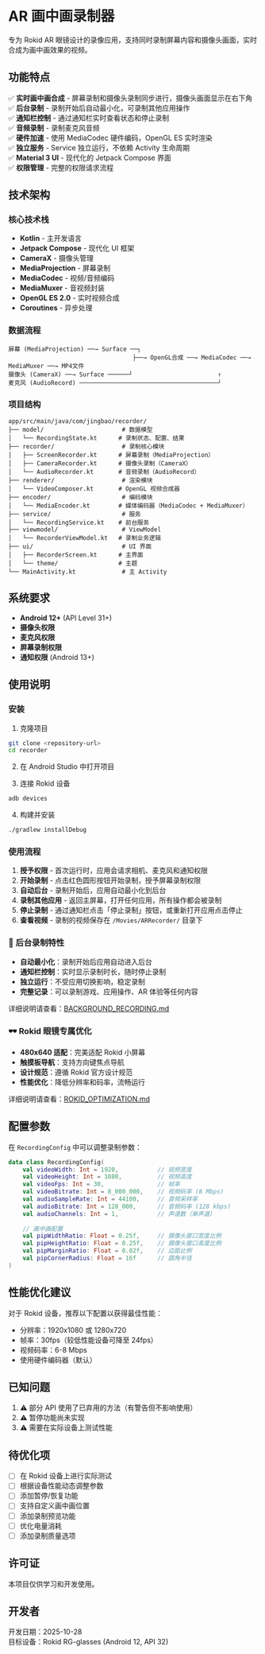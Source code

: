 # AR 画中画录制器

专为 Rokid AR 眼镜设计的录像应用，支持同时录制屏幕内容和摄像头画面，实时合成为画中画效果的视频。

## 功能特点

✅ **实时画中画合成** - 屏幕录制和摄像头录制同步进行，摄像头画面显示在右下角  
✅ **后台录制** - 录制开始后自动最小化，可录制其他应用操作  
✅ **通知栏控制** - 通过通知栏实时查看状态和停止录制  
✅ **音频录制** - 录制麦克风音频  
✅ **硬件加速** - 使用 MediaCodec 硬件编码，OpenGL ES 实时渲染  
✅ **独立服务** - Service 独立运行，不依赖 Activity 生命周期  
✅ **Material 3 UI** - 现代化的 Jetpack Compose 界面  
✅ **权限管理** - 完整的权限请求流程  

## 技术架构

### 核心技术栈
- **Kotlin** - 主开发语言
- **Jetpack Compose** - 现代化 UI 框架
- **CameraX** - 摄像头管理
- **MediaProjection** - 屏幕录制
- **MediaCodec** - 视频/音频编码
- **MediaMuxer** - 音视频封装
- **OpenGL ES 2.0** - 实时视频合成
- **Coroutines** - 异步处理

### 数据流程

```
屏幕 (MediaProjection) ──→ Surface ──┐
                                   ├──→ OpenGL合成 ──→ MediaCodec ──→ MediaMuxer ──→ MP4文件
摄像头 (CameraX) ──→ Surface ──────┘                        ↑
麦克风 (AudioRecord) ───────────────────────────────────────┘
```

### 项目结构

```
app/src/main/java/com/jingbao/recorder/
├── model/                      # 数据模型
│   └── RecordingState.kt      # 录制状态、配置、结果
├── recorder/                   # 录制核心模块
│   ├── ScreenRecorder.kt      # 屏幕录制（MediaProjection）
│   ├── CameraRecorder.kt      # 摄像头录制（CameraX）
│   └── AudioRecorder.kt       # 音频录制（AudioRecord）
├── renderer/                   # 渲染模块
│   └── VideoComposer.kt       # OpenGL 视频合成器
├── encoder/                    # 编码模块
│   └── MediaEncoder.kt        # 媒体编码器（MediaCodec + MediaMuxer）
├── service/                    # 服务
│   └── RecordingService.kt    # 前台服务
├── viewmodel/                  # ViewModel
│   └── RecorderViewModel.kt   # 录制业务逻辑
├── ui/                         # UI 界面
│   ├── RecorderScreen.kt      # 主界面
│   └── theme/                 # 主题
└── MainActivity.kt             # 主 Activity
```

## 系统要求

- **Android 12+** (API Level 31+)
- **摄像头权限**
- **麦克风权限**
- **屏幕录制权限**
- **通知权限** (Android 13+)

## 使用说明

### 安装
1. 克隆项目
```bash
git clone <repository-url>
cd recorder
```

2. 在 Android Studio 中打开项目

3. 连接 Rokid 设备
```bash
adb devices
```

4. 构建并安装
```bash
./gradlew installDebug
```

### 使用流程

1. **授予权限** - 首次运行时，应用会请求相机、麦克风和通知权限
2. **开始录制** - 点击红色圆形按钮开始录制，授予屏幕录制权限
3. **自动后台** - 录制开始后，应用自动最小化到后台
4. **录制其他应用** - 返回主屏幕，打开任何应用，所有操作都会被录制
5. **停止录制** - 通过通知栏点击「停止录制」按钮，或重新打开应用点击停止
6. **查看视频** - 录制的视频保存在 `/Movies/ARRecorder/` 目录下

### 🌟 后台录制特性

- **自动最小化**：录制开始后应用自动进入后台
- **通知栏控制**：实时显示录制时长，随时停止录制
- **独立运行**：不受应用切换影响，稳定录制
- **完整记录**：可以录制游戏、应用操作、AR 体验等任何内容

详细说明请查看：[BACKGROUND_RECORDING.md](BACKGROUND_RECORDING.md)

### 🕶️ Rokid 眼镜专属优化

- **480x640 适配**：完美适配 Rokid 小屏幕
- **触摸板导航**：支持方向键焦点导航
- **设计规范**：遵循 Rokid 官方设计规范
- **性能优化**：降低分辨率和码率，流畅运行

详细说明请查看：[ROKID_OPTIMIZATION.md](ROKID_OPTIMIZATION.md)

## 配置参数

在 `RecordingConfig` 中可以调整录制参数：

```kotlin
data class RecordingConfig(
    val videoWidth: Int = 1920,           // 视频宽度
    val videoHeight: Int = 1080,          // 视频高度
    val videoFps: Int = 30,               // 帧率
    val videoBitrate: Int = 8_000_000,    // 视频码率 (8 Mbps)
    val audioSampleRate: Int = 44100,     // 音频采样率
    val audioBitrate: Int = 128_000,      // 音频码率 (128 kbps)
    val audioChannels: Int = 1,           // 声道数（单声道）
    
    // 画中画配置
    val pipWidthRatio: Float = 0.25f,     // 摄像头窗口宽度比例
    val pipHeightRatio: Float = 0.25f,    // 摄像头窗口高度比例
    val pipMarginRatio: Float = 0.02f,    // 边距比例
    val pipCornerRadius: Float = 16f      // 圆角半径
)
```

## 性能优化建议

对于 Rokid 设备，推荐以下配置以获得最佳性能：

- 分辨率：1920x1080 或 1280x720
- 帧率：30fps（较低性能设备可降至 24fps）
- 视频码率：6-8 Mbps
- 使用硬件编码器（默认）

## 已知问题

1. ⚠️ 部分 API 使用了已弃用的方法（有警告但不影响使用）
2. ⚠️ 暂停功能尚未实现
3. ⚠️ 需要在实际设备上测试性能

## 待优化项

- [ ] 在 Rokid 设备上进行实际测试
- [ ] 根据设备性能动态调整参数
- [ ] 添加暂停/恢复功能
- [ ] 支持自定义画中画位置
- [ ] 添加录制预览功能
- [ ] 优化电量消耗
- [ ] 添加录制质量选项

## 许可证

本项目仅供学习和开发使用。

## 开发者

开发日期：2025-10-28  
目标设备：Rokid RG-glasses (Android 12, API 32)

